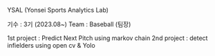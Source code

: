 YSAL (Yonsei Sports Analytics Lab)

기수 : 3기 (2023.08~)
Team : Baseball (팀장)

1st project : Predict Next Pitch using markov chain
2nd project : detect infielders using open cv & Yolo
